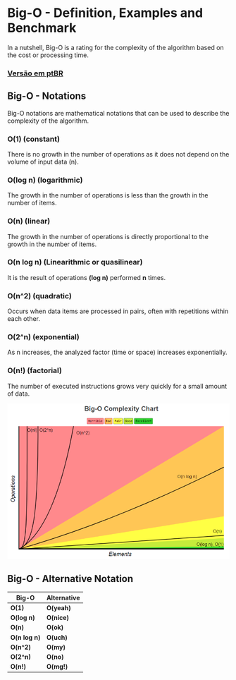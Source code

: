 # Big-O - Definition, Examples and Benchmark
In a nutshell, Big-O is a rating for the complexity of the algorithm based on the cost or processing time.

### [Versão em ptBR](README.br.md)

## **Big-O - Notations**
Big-O notations are mathematical notations that can be used to describe the complexity of the algorithm.

### O(1) (constant)
There is no growth in the number of operations as it does not depend on the volume of input data (n).

### O(log n) (logarithmic) 
The growth in the number of operations is less than the growth in the number of items.

### O(n) (linear)
The growth in the number of operations is directly proportional to the growth in the number of items.

### O(n log n) (Linearithmic or quasilinear)
It is the result of operations **(log n)** performed **n** times.

### O(n^2) (quadratic)
Occurs when data items are processed in pairs, often with repetitions within each other.

### O(2^n) (exponential)
As n increases, the analyzed factor (time or space) increases exponentially.

### O(n!) (factorial)
The number of executed instructions grows very quickly for a small amount of data.

![Screenshot](assets/big-o-complexity-chart.png)

## **Big-O - Alternative Notation**

| Big-O         | Alternative   |
| ------------- | ------------- |
| **O(1)**  		| **O(yeah)**		|
| **O(log n)** 	| **O(nice)**		|
| **O(n)** 		  | **O(ok)**			|
| **O(n log n)**| **O(uch)**  	|
| **O(n^2)** 		| **O(my)** 	 	|
| **O(2^n)**  	| **O(no)**	 		|
| **O(n!)**			| **O(mg!)**  	|
